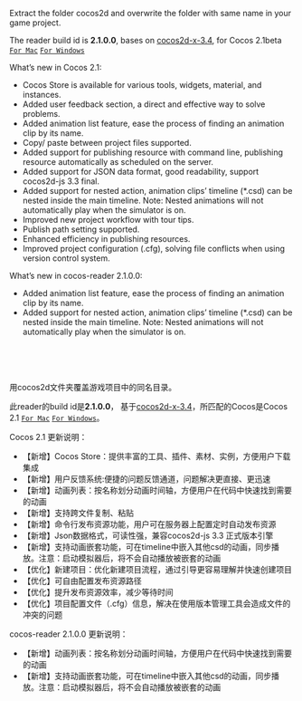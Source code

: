 Extract the folder cocos2d and overwrite the folder with same name in your game project.  
  
The reader build id is **2.1.0.0**, bases on [cocos2d-x-3.4](https://github.com/cocos2d/cocos2d-x/releases/tag/cocos2d-x-3.4), for Cocos 2.1beta [`For Mac`](http://www.cocos2d-x.org/filedown/CocosStudioForMac-v2.1.dmg)  [`For Windows`](http://www.cocos2d-x.org/filedown/CocosStudioForWin-v2.1.exe)

What’s new in Cocos 2.1:  
 * Cocos Store is available for various tools, widgets, material, and instances.
 * Added user feedback section, a direct and effective way to solve problems. 
 * Added animation list feature, ease the process of finding an animation clip by its name.
 * Copy/ paste between project files supported.
 * Added support for publishing resource with command line, publishing resource automatically as scheduled on the server.
 * Added support for JSON data format, good readability, support cocos2d-js 3.3 final.
 * Added support for nested action, animation clips’ timeline (*.csd) can be nested inside the main timeline. Note: Nested animations will not automatically play when the simulator is on.
 * Improved new project workflow with tour tips.
 * Publish path setting supported.
 * Enhanced efficiency in publishing resources.
 * Improved project configuration (.cfg), solving file conflicts when using version control system. 
  
What’s new in cocos-reader 2.1.0.0:  
 * Added animation list feature, ease the process of finding an animation clip by its name.
 * Added support for nested action, animation clips’ timeline (*.csd) can be nested inside the main timeline. Note: Nested animations will not automatically play when the simulator is on.

<br><br><br>
  
用cocos2d文件夹覆盖游戏项目中的同名目录。  
  
此reader的build id是**2.1.0.0**，
基于[cocos2d-x-3.4](https://github.com/cocos2d/cocos2d-x/releases/tag/cocos2d-x-3.4)，所匹配的Cocos是Cocos 2.1 [`For Mac`](http://www.cocos2d-x.org/filedown/CocosStudioForMac-v2.1.dmg)  [`For Windows`](http://www.cocos2d-x.org/filedown/CocosStudioForWin-v2.1.exe)。

Cocos 2.1 更新说明：
 * 【新增】Cocos Store：提供丰富的工具、插件、素材、实例，方便用户下载集成
 * 【新增】用户反馈系统:便捷的问题反馈通道，问题解决更直接、更迅速
 * 【新增】动画列表：按名称划分动画时间轴，方便用户在代码中快速找到需要的动画
 * 【新增】支持跨文件复制、粘贴
 * 【新增】命令行发布资源功能，用户可在服务器上配置定时自动发布资源
 * 【新增】Json数据格式，可读性强，兼容cocos2d-js 3.3 正式版本引擎
 * 【新增】支持动画嵌套功能，可在timeline中嵌入其他csd的动画，同步播放。注意：启动模拟器后，将不会自动播放被嵌套的动画
 * 【优化】新建项目：优化新建项目流程，通过引导更容易理解并快速创建项目
 * 【优化】可自由配置发布资源路径
 * 【优化】提升发布资源效率，减少等待时间
 * 【优化】项目配置文件（.cfg）信息，解决在使用版本管理工具会造成文件的冲突的问题

cocos-reader 2.1.0.0 更新说明：
 * 【新增】动画列表：按名称划分动画时间轴，方便用户在代码中快速找到需要的动画
 * 【新增】支持动画嵌套功能，可在timeline中嵌入其他csd的动画，同步播放。注意：启动模拟器后，将不会自动播放被嵌套的动画